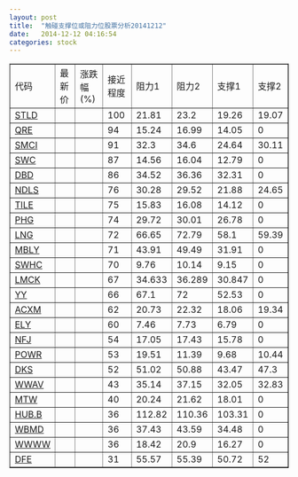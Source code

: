 ```yaml
---
layout: post
title:  "触碰支撑位或阻力位股票分析20141212"
date:   2014-12-12 04:16:54
categories: stock
---
```

<script type="text/javascript">
var stockList = []
stockList.push('gb_stld');
stockList.push('gb_qre');
stockList.push('gb_smci');
stockList.push('gb_swc');
stockList.push('gb_dbd');
stockList.push('gb_ndls');
stockList.push('gb_tile');
stockList.push('gb_phg');
stockList.push('gb_lng');
stockList.push('gb_mbly');
stockList.push('gb_swhc');
stockList.push('gb_lmck');
stockList.push('gb_yy');
stockList.push('gb_acxm');
stockList.push('gb_ely');
stockList.push('gb_nfj');
stockList.push('gb_powr');
stockList.push('gb_dks');
stockList.push('gb_wwav');
stockList.push('gb_mtw');
stockList.push('gb_hub.b');
stockList.push('gb_wbmd');
stockList.push('gb_wwww');
stockList.push('gb_dfe');
</script>
<table border="1">
 <tr>
 <td>代码</td>
 <td>最新价</td>
 <td>涨跌幅(%)</td>
 <td>接近程度</td>
 <td>阻力1</td>
 <td>阻力2</td>
 <td>支撑1</td>
 <td>支撑2</td>
</tr>
  <tr id="stld" class="red">
  <td><a href="http://stock.finance.sina.com.cn/usstock/quotes/STLD.html" target="_blank">STLD</a></td><td></td><td></td><td>100</td><td>21.81</td><td>23.2</td><td>19.26</td><td>19.07</td></tr>
  <tr id="qre" class="red">
  <td><a href="http://stock.finance.sina.com.cn/usstock/quotes/QRE.html" target="_blank">QRE</a></td><td></td><td></td><td>94</td><td>15.24</td><td>16.99</td><td>14.05</td><td>0</td></tr>
  <tr id="smci" class="red">
  <td><a href="http://stock.finance.sina.com.cn/usstock/quotes/SMCI.html" target="_blank">SMCI</a></td><td></td><td></td><td>91</td><td>32.3</td><td>34.6</td><td>24.64</td><td>30.11</td></tr>
  <tr id="swc" class="red">
  <td><a href="http://stock.finance.sina.com.cn/usstock/quotes/SWC.html" target="_blank">SWC</a></td><td></td><td></td><td>87</td><td>14.56</td><td>16.04</td><td>12.79</td><td>0</td></tr>
  <tr id="dbd" class="red">
  <td><a href="http://stock.finance.sina.com.cn/usstock/quotes/DBD.html" target="_blank">DBD</a></td><td></td><td></td><td>86</td><td>34.52</td><td>36.36</td><td>32.31</td><td>0</td></tr>
  <tr id="ndls" class="green">
  <td><a href="http://stock.finance.sina.com.cn/usstock/quotes/NDLS.html" target="_blank">NDLS</a></td><td></td><td></td><td>76</td><td>30.28</td><td>29.52</td><td>21.88</td><td>24.65</td></tr>
  <tr id="tile" class="red">
  <td><a href="http://stock.finance.sina.com.cn/usstock/quotes/TILE.html" target="_blank">TILE</a></td><td></td><td></td><td>75</td><td>15.83</td><td>16.08</td><td>14.12</td><td>0</td></tr>
  <tr id="phg" class="red">
  <td><a href="http://stock.finance.sina.com.cn/usstock/quotes/PHG.html" target="_blank">PHG</a></td><td></td><td></td><td>74</td><td>29.72</td><td>30.01</td><td>26.78</td><td>0</td></tr>
  <tr id="lng" class="red">
  <td><a href="http://stock.finance.sina.com.cn/usstock/quotes/LNG.html" target="_blank">LNG</a></td><td></td><td></td><td>72</td><td>66.65</td><td>72.79</td><td>58.1</td><td>59.39</td></tr>
  <tr id="mbly" class="red">
  <td><a href="http://stock.finance.sina.com.cn/usstock/quotes/MBLY.html" target="_blank">MBLY</a></td><td></td><td></td><td>71</td><td>43.91</td><td>49.49</td><td>31.91</td><td>0</td></tr>
  <tr id="swhc" class="red">
  <td><a href="http://stock.finance.sina.com.cn/usstock/quotes/SWHC.html" target="_blank">SWHC</a></td><td></td><td></td><td>70</td><td>9.76</td><td>10.14</td><td>9.15</td><td>0</td></tr>
  <tr id="lmck" class="red">
  <td><a href="http://stock.finance.sina.com.cn/usstock/quotes/LMCK.html" target="_blank">LMCK</a></td><td></td><td></td><td>67</td><td>34.633</td><td>36.289</td><td>30.847</td><td>0</td></tr>
  <tr id="yy" class="red">
  <td><a href="http://stock.finance.sina.com.cn/usstock/quotes/YY.html" target="_blank">YY</a></td><td></td><td></td><td>66</td><td>67.1</td><td>72</td><td>52.53</td><td>0</td></tr>
  <tr id="acxm" class="red">
  <td><a href="http://stock.finance.sina.com.cn/usstock/quotes/ACXM.html" target="_blank">ACXM</a></td><td></td><td></td><td>62</td><td>20.73</td><td>22.32</td><td>18.06</td><td>19.34</td></tr>
  <tr id="ely" class="red">
  <td><a href="http://stock.finance.sina.com.cn/usstock/quotes/ELY.html" target="_blank">ELY</a></td><td></td><td></td><td>60</td><td>7.46</td><td>7.73</td><td>6.79</td><td>0</td></tr>
  <tr id="nfj" class="red">
  <td><a href="http://stock.finance.sina.com.cn/usstock/quotes/NFJ.html" target="_blank">NFJ</a></td><td></td><td></td><td>54</td><td>17.05</td><td>17.43</td><td>15.78</td><td>0</td></tr>
  <tr id="powr" class="green">
  <td><a href="http://stock.finance.sina.com.cn/usstock/quotes/POWR.html" target="_blank">POWR</a></td><td></td><td></td><td>53</td><td>19.51</td><td>11.39</td><td>9.68</td><td>10.44</td></tr>
  <tr id="dks" class="green">
  <td><a href="http://stock.finance.sina.com.cn/usstock/quotes/DKS.html" target="_blank">DKS</a></td><td></td><td></td><td>52</td><td>51.02</td><td>50.88</td><td>43.47</td><td>47.3</td></tr>
  <tr id="wwav" class="red">
  <td><a href="http://stock.finance.sina.com.cn/usstock/quotes/WWAV.html" target="_blank">WWAV</a></td><td></td><td></td><td>43</td><td>35.14</td><td>37.15</td><td>32.05</td><td>32.83</td></tr>
  <tr id="mtw" class="green">
  <td><a href="http://stock.finance.sina.com.cn/usstock/quotes/MTW.html" target="_blank">MTW</a></td><td></td><td></td><td>40</td><td>20.24</td><td>21.62</td><td>18.01</td><td>0</td></tr>
  <tr id="hub.b" class="green">
  <td><a href="http://stock.finance.sina.com.cn/usstock/quotes/HUB.B.html" target="_blank">HUB.B</a></td><td></td><td></td><td>36</td><td>112.82</td><td>110.36</td><td>103.31</td><td>0</td></tr>
  <tr id="wbmd" class="red">
  <td><a href="http://stock.finance.sina.com.cn/usstock/quotes/WBMD.html" target="_blank">WBMD</a></td><td></td><td></td><td>36</td><td>37.43</td><td>43.59</td><td>34.48</td><td>0</td></tr>
  <tr id="wwww" class="red">
  <td><a href="http://stock.finance.sina.com.cn/usstock/quotes/WWWW.html" target="_blank">WWWW</a></td><td></td><td></td><td>36</td><td>18.42</td><td>20.9</td><td>16.27</td><td>0</td></tr>
  <tr id="dfe" class="green">
  <td><a href="http://stock.finance.sina.com.cn/usstock/quotes/DFE.html" target="_blank">DFE</a></td><td></td><td></td><td>31</td><td>55.57</td><td>55.39</td><td>50.72</td><td>52</td></tr>
</table>
